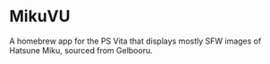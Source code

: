 # MikuVU
A homebrew app for the PS Vita that displays mostly SFW images of Hatsune Miku, sourced from Gelbooru.
